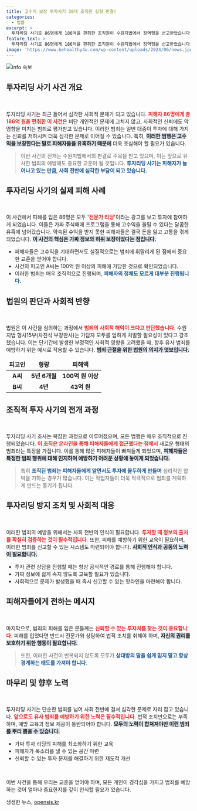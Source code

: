 ```yaml
---
title: 고수익 보장 투자사기 30대 조직원 실형 판결!
categories:
  - 법률
excerpt: >
  투자리딩 사기로 86명에게 186억을 편취한 조직원이 수원지법에서 징역형을 선고받았습니다. 피해자들은 극심한 고통을 호소하며 엄중 처벌을 요구했습니다. 이 사회적 해악을 근절하기 위한 보다 강력한 대응이 필요합니다.
feature_text: >
  투자리딩 사기로 86명에게 186억을 편취한 조직원이 수원지법에서 징역형을 선고받았습니다. 피해자들은 극심한 고통을 호소하며 엄중 처벌을 요구했습니다. 이 사회적 해악을 근절하기 위한 보다 강력한 대응이 필요합니다.
image: 'https://www.behealthy4u.com/wp-content/uploads/2024/06/news.jpg'
---
```


<p><img src="https://www.behealthy4u.com/wp-content/uploads/2024/06/news.jpg" alt="info 속보" /></p>

<h2 data-ke-size="size26">투자리딩 사기 사건 개요</h2>

<p data-ke-size="size16">&nbsp;</p>

<p>투자리딩 사기는 최근 들어서 심각한 사회적 문제가 되고 있습니다. <b><span style="color: #ee2323;">피해자 86명에게 총 186억 원을 편취한 이 사건</span></b>은 비단 개인적인 문제에 그치지 않고, 사회적인 신뢰에도 악영향을 미치는 범죄로 평가받고 있습니다. 이러한 범죄는 일반 대중이 투자에 대해 가지는 신뢰를 저하시켜 더욱 심각한 문제로 이어질 수 있습니다. 특히, <b><span style="background-color: #21538527;">이러한 범행은 고수익을 보장한다는 말로 피해자들을 유혹하기 때문에</span></b> 더욱 조심해야 할 필요가 있습니다.</p>

<blockquote>이번 사건의 전개는 수원지법에서의 판결로 주목을 받고 있으며, 이는 앞으로 유사한 범죄의 예방에도 중요한 교훈이 될 것입니다. <b><span style="color: #1a5490;">투자리딩 사기는 피해자가 늘어나고 있는 만큼, 사회 전반에 심각한 부담이 되고 있습니다.</span></b></blockquote>

<h2 data-ke-size="size26">투자리딩 사기의 실제 피해 사례</h2>

<p data-ke-size="size16">&nbsp;</p>

<p>이 사건에서 피해를 입은 86명은 모두 <b><span style="color: #ee2323;">'전문가 리딩'</span></b>이라는 광고를 보고 투자에 참여하게 되었습니다. 이들은 가짜 주식매매 프로그램을 통해 고수익을 올릴 수 있다는 달콤한 유혹에 넘어갔습니다. 약속된 수익을 받지 못한 피해자들은 결국 돈을 잃고 고통을 겪게 되었습니다. <b><span style="background-color: #21538527;">이 사건의 핵심은 가짜 정보와 허위 보장이었다는 점입니다.</span></b> </p>

<ul>
    <li>피해자들은 고수익을 기대하면서도 실질적으로는 범죄에 휘말리게 된 점에서 중요한 교훈을 얻어야 합니다.</li>
    <li>사건의 피고인 A씨는 100억 원 이상의 피해에 가담한 것으로 확인되었습니다.</li>
    <li>이러한 범죄는 매우 조직적으로 진행되며, <b><span style="color: #1a5490;">피해자의 정체도 모르게 대부분 진행됩니다.</span></b></li>
</ul>

<h2 data-ke-size="size26">법원의 판단과 사회적 반향</h2>

<p data-ke-size="size16">&nbsp;</p>

<p>법원은 이 사건을 심의하는 과정에서 <b><span style="color: #ee2323;">범죄의 사회적 해악이 크다고 판단했습니다.</span></b> 수원지법 형사15부(차진석 부장판사)는 가담자 모두를 엄하게 처벌할 필요성이 있다고 강조했습니다. 이는 단기간에 발생한 부정적인 사회적 영향을 고려했을 때, 향후 유사 범죄를 예방하기 위한 예시로 작용할 수 있습니다. <b><span style="background-color: #21538527;">범죄 근절을 위한 법원의 의지가 엿보입니다.</span></b></p>

<table style="width: 100%;">
    <thead>
        <tr>
            <td style="text-align: center; height: 17px;"><b>피고인</b></td>
            <td style="text-align: center; height: 17px;"><b>형량</b></td>
            <td style="text-align: center; height: 17px;"><b>피해액</b></td>
        </tr>
    </thead>
    <tr>
        <td style="text-align: center; height: 17px;"><b>A씨</b></td>
        <td style="text-align: center; height: 17px;"><b>5년 6개월</b></td>
        <td style="text-align: center; height: 17px;"><b>100억 원 이상</b></td>
    </tr>
    <tr>
        <td style="text-align: center; height: 17px;"><b>B씨</b></td>
        <td style="text-align: center; height: 17px;"><b>4년</b></td>
        <td style="text-align: center; height: 17px;"><b>43억 원</b></td>
    </tr>
</table>

<h2 data-ke-size="size26">조직적 투자 사기의 전개 과정</h2>

<p data-ke-size="size16">&nbsp;</p>

<p>투자리딩 사기 조사는 복잡한 과정으로 이루어졌으며, 모든 범행은 매우 조직적으로 진행되었습니다. <b><span style="color: #ee2323;">이 조직은 온라인을 통해 피해자들에게 접근했다는 점에서</span></b> 새로운 형태의 범죄라는 특징을 가집니다. 이를 통해 많은 피해자들이 빠져들게 되었으며, <b><span style="background-color: #21538527;">피해자들은 특정한 범죄 행위에 대해 인지하며 예방하기 어려운 상황에 놓이게 되었습니다.</span></b></p>

<blockquote>특히 <b><span style="color: #1a5490;">조직된 범죄는 피해자들에게 알면서도 투자에 몰두하게 만들며</span></b> 심리적인 압박을 가하는 경우가 많습니다. 이는 작업자들이 더욱 적극적으로 범죄를 계획하게 만드는 동기가 됩니다.</blockquote>

<h2 data-ke-size="size26">투자리딩 방지 조치 및 사회적 대응</h2>

<p data-ke-size="size16">&nbsp;</p>

<p>이러한 범죄의 예방을 위해서는 사회 전반의 인식이 필요합니다. <b><span style="color: #ee2323;">투자할 때 정보의 출처를 확실히 검증하는 것이 필수적입니다.</span></b> 또한, 피해를 예방하기 위한 교육이 필요하며, 이러한 범죄를 신고할 수 있는 시스템도 마련되어야 합니다. <b><span style="background-color: #21538527;">사회적 인식과 공동의 노력이 필요합니다.</span></b> </p>

<ul>
    <li>투자 관련 상담을 진행할 때는 항상 공식적인 경로를 통해 진행해야 합니다.</li>
    <li>가짜 정보에 쉽게 속지 않도록 교육할 필요가 있습니다.</li>
    <li>사회적으로 문제가 발생했을 때 즉시 신고할 수 있는 핫라인을 마련해야 합니다.</li>
</ul>

<h2 data-ke-size="size26">피해자들에게 전하는 메시지</h2>

<p data-ke-size="size16">&nbsp;</p>

<p>마지막으로, 범죄의 피해를 입은 분들께는 <b><span style="color: #ee2323;">신뢰할 수 있는 투자처를 찾는 것이 중요합니다.</span></b> 피해를 입었다면 반드시 전문가와 상담하여 법적 조치를 취해야 하며, <b><span style="background-color: #21538527;">자신의 권리를 보호하기 위한 행동이 필요합니다.</span></b> </p>

<blockquote>또한, 이러한 사건이 반복되지 않도록 모두가 <b><span style="color: #1a5490;">상대방의 말을 쉽게 믿지 말고 항상 경계하는 태도를 가져야 합니다.</span></b></blockquote>

<h2 data-ke-size="size26">마무리 및 향후 노력</h2>

<p data-ke-size="size16">&nbsp;</p>

<p>투자리딩 사기는 단순한 범죄를 넘어 사회 전반에 걸쳐 심각한 문제로 자리 잡고 있습니다. <b><span style="color: #ee2323;">앞으로도 유사 범죄를 예방하기 위한 노력은 필수적입니다.</span></b> 법적 조치만으로는 부족하며, 예방 교육과 정보 제공이 동반되어야 합니다. <b><span style="background-color: #21538527;">모두의 노력이 합쳐져야만 이런 범죄를 뿌리 뽑을 수 있습니다.</span></b></p>

<ul>
    <li>가짜 투자 리딩의 피해를 최소화하기 위한 교육</li>
    <li>피해자가 목소리를 낼 수 있는 공간 마련</li>
    <li>신뢰할 수 있는 투자 문제를 해결하기 위한 제도적 개선</li>
</ul>

<p data-ke-size="size16">&nbsp;</p>

<p>이번 사건을 통해 우리는 교훈을 얻어야 하며, 모든 개인이 경각심을 가지고 범죄를 예방하는 것이 얼마나 중요한지를 깊이 인식할 필요가 있습니다.</p>
생생한 뉴스, <a href="https://opensis.kr" rel="dofollow">opensis.kr</a>


